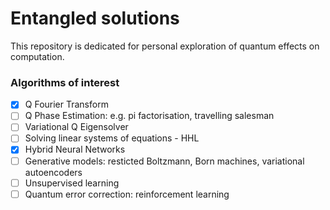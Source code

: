 # Entangled solutions

This repository is dedicated for personal exploration of quantum effects on computation.

### Algorithms of interest
- [X] Q Fourier Transform
- [ ] Q Phase Estimation: e.g. pi factorisation, travelling salesman
- [ ] Variational Q Eigensolver
- [ ] Solving linear systems of equations - HHL
- [X] Hybrid Neural Networks
- [ ] Generative models: resticted Boltzmann, Born machines, variational autoencoders
- [ ] Unsupervised learning
- [ ] Quantum error correction: reinforcement learning
